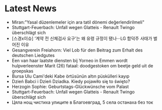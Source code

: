 # Latest News
-  Miran:"Yasal düzenlemeler için ara tatil dönemi değerlendirilmeli"
-  Stuttgart-Feuerbach: Unfall wegen Glatteis - Renault Twingo überschlägt sich
-  [스경x이슈] ‘계약 전 신체검사 요구’는 왜 유령 규정이 됐나···LG 함덕주 사태가 벌어진 이유
-  Gesangverein Freiahorn: Viel Lob für den Beitrag zum Erhalt des deutschen Liedgutes
-  Een van haar laatste diensten bij Yorneo in Emmen wordt hulpverleenster Marit (26) fataal: doodgestoken om beetje geld uit de groepskas
-  Bursa Ulu Cami'deki Kabe örtüsünün altın püskülleri kayıp
-  Dzień Babci i Dzień Dziadka. Kiedy pojawiło się to święto?
-  Herzogin Sophie: Geburtstags-Glückwünsche vom Palast
-  Stuttgart-Feuerbach: Unfall wegen Glatteis - Renault Twingo überschlägt sich
-  Цяла нощ чистиха улиците в Благоевград, 5 села останаха без ток
